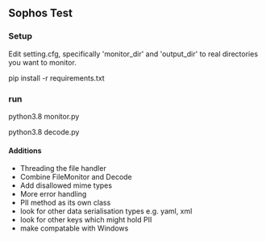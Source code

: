## Sophos Test

### Setup

Edit setting.cfg, specifically 'monitor_dir' and 'output_dir' to real directories you want to monitor.

pip install -r requirements.txt

### run

python3.8 monitor.py

python3.8 decode.py


#### Additions
* Threading the file handler
* Combine FileMonitor and Decode
* Add disallowed mime types
* More error handling
* PII method as its own class
* look for other data serialisation types e.g. yaml, xml
* look for other keys which might hold PII
* make compatable with Windows
